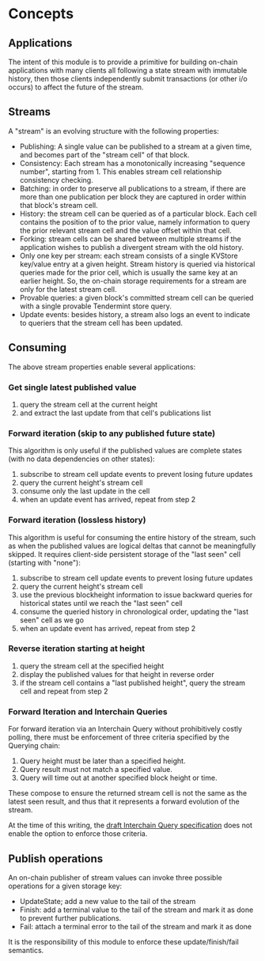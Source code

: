 <!--
order: 1
-->

# Concepts

## Applications

The intent of this module is to provide a primitive for building on-chain
applications with many clients all following a state stream with immutable
history, then those clients independently submit transactions (or other i/o
occurs) to affect the future of the stream.

## Streams

A "stream" is an evolving structure with the following properties:
- Publishing: A single value can be published to a stream at a given time, and becomes part of the "stream cell" of that block.
- Consistency: Each stream has a monotonically increasing "sequence number",
  starting from 1.  This enables stream cell relationship consistency checking.
- Batching: in order to preserve all publications to a stream, if there are more than one publication per block they are captured in order within that block's stream cell.
- History: the stream cell can be queried as of a particular block.  Each cell
  contains the position of to the prior value, namely information to query the
  prior relevant stream cell and the value offset within that cell.
- Forking: stream cells can be shared between multiple streams if the
  application wishes to publish a divergent stream with the old history.
- Only one key per stream: each stream consists of a single KVStore key/value
  entry at a given height.  Stream history is queried via historical queries
  made for the prior cell, which is usually the same key at an earlier height.
  So, the on-chain storage requirements for a stream are only for the latest
  stream cell.
- Provable queries: a given block's committed stream cell can be queried with a single provable Tendermint store query.
- Update events: besides history, a stream also logs an event to indicate to queriers that the stream cell has been updated.

## Consuming

The above stream properties enable several applications:

### Get single latest published value

1. query the stream cell at the current height
2. and extract the last update from that cell's publications list

### Forward iteration (skip to any published future state)

This algorithm is only useful if the published values are complete states (with no data dependencies on other states):

  1. subscribe to stream cell update events to prevent losing future updates
  2. query the current height's stream cell
  3. consume only the last update in the cell
  4. when an update event has arrived, repeat from step 2
### Forward iteration (lossless history)

This algorithm is useful for consuming the entire history of the stream, such as
when the published values are logical deltas that cannot be meaningfully
skipped.  It requires client-side persistent storage of the "last seen" cell
(starting with "none"):

  1. subscribe to stream cell update events to prevent losing future updates
  2. query the current height's stream cell
  3. use the previous blockheight information to issue backward queries for historical states until we reach the "last seen" cell
  4. consume the queried history in chronological order, updating the "last seen" cell as we go
  5. when an update event has arrived, repeat from step 2
### Reverse iteration starting at height

1. query the stream cell at the specified height
2. display the published values for that height in reverse order
3. if the stream cell contains a "last published height", query the stream cell
   and repeat from step 2
### Forward Iteration and Interchain Queries

For forward iteration via an Interchain Query without prohibitively costly
polling, there must be enforcement of three criteria specified by the Querying
chain:
   1. Query height must be later than a specified height.
   2. Query result must not match a specified value.
   3. Query will time out at another specified block height or time.
   
These compose to ensure the returned stream cell is not the same as the latest seen result, and thus that it represents a forward evolution of the stream.

At the time of this writing, the [draft Interchain Query specification](https://github.com/cosmos/ibc/pull/735)
does not enable the option to enforce those criteria.

## Publish operations

An on-chain publisher of stream values can invoke three possible operations for a given storage key:
- UpdateState; add a new value to the tail of the stream
- Finish: add a terminal value to the tail of the stream and mark it as done to prevent further publications.
- Fail: attach a terminal error to the tail of the stream and mark it as done

It is the responsibility of this module to enforce these update/finish/fail
semantics.
